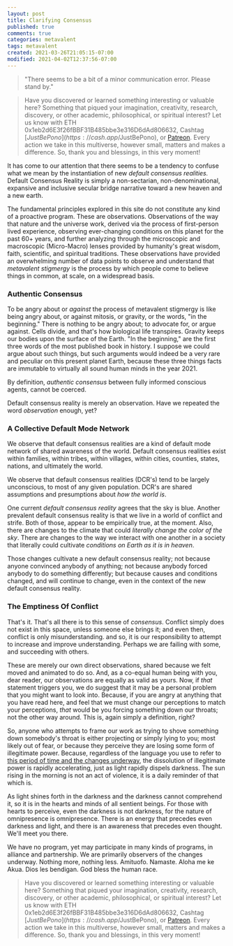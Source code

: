 ```yaml
---
layout: post
title: Clarifying Consensus
published: true
comments: true
categories: metavalent
tags: metavalent
created: 2021-03-26T21:05:15-07:00
modified: 2021-04-02T12:37:56-07:00
---
```


> "There seems to be a bit of a minor communication error. Please stand by."

> Have you discovered or learned something interesting or valuable here? Something that piqued your imagination, creativity, research, discovery, or other academic, philosophical, or spiritual interest? Let us know with ETH 0x1eb2d6E3f26fBBF31B485bbe3e316D6dAd806632, Cashtag [$JustBePono](https://cash.app/$JustBePono), or [Patreon](https://patreon.com/metavalent). Every action we take in this multiverse, however small, matters and makes a difference. So, thank you and blessings, in this very moment!

It has come to our attention that there seems to be a tendency to confuse what we mean by the instantiation of new *default consensus realities.* Default Consensus Reality is simply a non-sectarian, non-denominational, expansive and inclusive secular bridge narrative toward a new heaven and a new earth.

The fundamental principles explored in this site do not constitute any kind of a proactive program. These are observations. Observations of the way that nature and the universe work, derived via the process of first-person lived experience, observing ever-changing conditions on this planet for the past 60+ years, and further analyzing through the microscopic and macroscopic (Micro-Macro) lenses provided by humanity's great wisdom, faith, scientific, and spiritual traditions. These observations have provided an overwhelming number of data points to observe and understand that *metavalent stigmergy* is the process by which people come to believe things in common, at scale, on a widespread basis.

### Authentic Consensus

To be angry about or *against* the process of metavalent stigmergy is like being angry about, or against mitosis, or gravity, or the words, "in the beginning." There is nothing to be angry about; to advocate for, or argue against. Cells divide, and that's how biological life transpires. Gravity keeps our bodies upon the surface of the Earth. "In the beginning," are the first three words of the most published book in history. I suppose we could argue about such things, but such arguments would indeed be a very rare and peculiar on this present planet Earth, because these three things facts are immutable to virtually all sound human minds in the year 2021.

By definition, *authentic consensus* between fully informed conscious agents, cannot be coerced.

Default consensus reality is merely an observation. Have we repeated the word *observation* enough, yet?

### A Collective Default Mode Network

We observe that default consensus realities are a kind of default mode network of shared awareness of the world. Default consensus realities exist within families, within tribes, within villages, within cities, counties, states, nations, and ultimately the world.

We observe that default consensus realities (DCR's) tend to be largely unconscious, to most of any given population. DCR's are shared assumptions and presumptions about *how the world is*.

One current *default consensus reality* agrees that the sky is blue. Another prevalent default consensus reality is that we live in a world of conflict and strife. Both of those, appear to be empirically true, at the moment. Also, there are changes to the climate that could *literally change the color of the sky*. There are changes to the way we interact with one another in a society that literally could cultivate *conditions on Earth as it is in heaven*.

Those changes cultivate a new default consensus reality; not because anyone convinced anybody of anything; not because anybody forced anybody to do something differently; but because causes and conditions changed, and will continue to change, even in the context of the new default consensus reality.

### The Emptiness Of Conflict

That's it. That's all there is to this sense of *consensus*. Conflict simply does not exist in this space, unless someone else brings it; and even then, conflict is only misunderstanding. and so, it is our responsibility to attempt to increase and improve understanding. Perhaps we are failing with some, and succeeding with others.

These are merely our own direct observations, shared because we felt moved and animated to do so. And, as a co-equal human being with you, dear reader, our observations are equally as valid as yours. Now, if *that* statement triggers you, we do suggest that it may be a personal problem that you might want to look into. Because, if you are angry at anything that you have read here, and feel that we must change our perceptions to match your perceptions, *that* would be you forcing something down our throats; not the other way around. This is, again simply a definition, right?

So, anyone who attempts to frame our work as trying to shove something down somebody's throat is either projecting or simply lying to you; most likely out of fear, or because they perceive they are losing some form of illegitimate power. Because, regardless of the language you use to refer to [this period of time and the changes underway](https://metavalent.com/metavalent/2021/03/27/07-25-50-Spelunking-Equality.html), the dissolution of illegitimate power is rapidly accelerating, just as light rapidly dispels darkness. The sun rising in the morning is not an act of violence, it is a daily reminder of that which is.

As light shines forth in the darkness and the darkness cannot comprehend it, so it is in the hearts and minds of all sentient beings. For those with hearts to perceive, even the darkness is not darkness, for the nature of omnipresence is omnipresence. There is an energy that precedes even darkness and light, and there is an awareness that precedes even thought. We'll meet you there.

We have no program, yet may participate in many kinds of programs, in alliance and partnership. We are primarily observers of the changes underway. Nothing more, nothing less. Amituofo. Namaste. Aloha me ke Akua. Dios les bendigan. God bless the human race.

> Have you discovered or learned something interesting or valuable here? Something that piqued your imagination, creativity, research, discovery, or other academic, philosophical, or spiritual interest? Let us know with ETH 0x1eb2d6E3f26fBBF31B485bbe3e316D6dAd806632, Cashtag [$JustBePono](https://cash.app/$JustBePono), or [Patreon](https://patreon.com/metavalent). Every action we take in this multiverse, however small, matters and makes a difference. So, thank you and blessings, in this very moment!